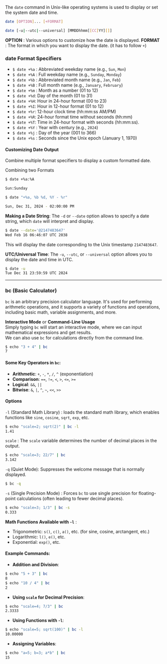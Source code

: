 

The `date` command in Unix-like operating systems is used to display or set the system date and time. 
```bash {frame="none"}
date [OPTION]... [+FORMAT]

date [-u|--utc|--universal] [MMDDhhmm[[CC]YY][]]
```

**OPTION** : Various options to customize how the date is displayed.
**FORMAT** : The format in which you want to display the date. (it has to follow `+`)


### date Format Specifiers

* `$ date +%a` : Abbreviated weekday name (e.g., `Sun`, `Mon`)
* `$ date +%A` : Full weekday name (e.g., `Sunday`, `Monday`)
* `$ date +%b` : Abbreviated month name (e.g., `Jan`, `Feb`)
* `$ date +%B` : Full month name (e.g., `January`, `February`)
* `$ date +%m` : Month as a number (01 to 12)
* `$ date +%d`: Day of the month (01 to 31)
* `$ date +%H`: Hour in 24-hour format (00 to 23)
* `$ date +%I`: Hour in 12-hour format (01 to 12)
* `$ date +%r`: 12-hour clock time (hh:mm:ss AM/PM)
* `$ date +%R`: 24-hour format time without seconds (hh:mm)
* `$ date +%T`: Time in 24-hour format with seconds (hh:mm:ss).
* `$ date +%Y` : Year with century (e.g., `2024`)
* `$ date +%j` : Day of the year (001 to 366)
* `$ date +%s` : Seconds since the Unix epoch (January 1, 1970)


#### Customizing Date Output
Combine multiple format specifiers to display a custom formatted date.

Combining two Formats
```bash {frame="none"}
$ date +%a:%A

Sun:Sunday
```

```bash {frame="none"}
$ date "+%a, %b %d, %Y - %r"

Sun, Dec 31, 2024 - 02:00:00 PM
```


**Making a Date String**: The `-d` or `--date` option allows to specify a date string, which `date` will interpret and display.

```bash {frame="none"}
$ date --date='@2147483647'
Wed Feb 16 06:46:07 UTC 2038
```
This will display the date corresponding to the Unix timestamp `2147483647`.


**UTC/Universal Time**: The `-u`, `--utc`, or `--universal` option allows you to display the date and time in UTC.
```bash {frame="none"}
$ date -u
Tue Dec 31 23:59:59 UTC 2024
```




___

### bc (Basic Calculator)

`bc` is an arbitrary precision calculator language. It's used for performing arithmetic operations, and it supports a variety of functions and operations, including basic math, variable assignments, and more.

**Interactive Mode** or **Command-Line Usage**     
Simply typing `bc` will start an interactive mode, where we can input mathematical expressions and get results.      
We can also use `bc` for calculations directly from the command line.

```bash {frame="none"}
$ echo "3 + 4" | bc
7
```

#### Some Key Operators in `bc`:
- **Arithmetic**: `+`, `-`, `*`, `/`, `^` (exponentiation)
- **Comparison**: `==`, `!=`, `<`, `>`, `<=`, `>=`
- **Logical**: `&&`, `||`
- **Bitwise**: `&`, `|`, `^`, `~`, `<<`, `>>`


#### Options

`-l` (Standard Math Library) : loads the standard math library, which enables functions like `sine`, `cosine`, `sqrt`, `exp`, etc.

```bash {frame="none"}
$ echo "scale=2; sqrt(2)" | bc -l
1.41
```

`scale` :  The `scale` variable determines the number of decimal places in the output.

```bash {frame="none"}
$ echo "scale=3; 22/7" | bc
3.142
```

`-q` (Quiet Mode): Suppresses the welcome message that is normally displayed.

```bash {frame="none"}
$ bc -q
```

`-s` (Single Precision Mode) : Forces `bc` to use single precision for floating-point calculations (often leading to fewer decimal places).

```bash {frame="none"}
$ echo "scale=3; 1/3" | bc -s
0.333
```


**Math Functions Available with `-l`** :
- Trigonometric: `s()`, `c()`, `a()`, etc. (for sine, cosine, arctangent, etc.)
- Logarithmic: `l()`, `e()`, etc.
- Exponential: `exp()`, etc.

#### Example Commands:

- **Addition and Division**:
```bash {frame="none"}
$ echo "5 + 3" | bc
8
$ echo "10 / 4" | bc
2
```

- **Using `scale` for Decimal Precision**:
```bash {frame="none"}
$ echo "scale=4; 7/3" | bc
2.3333
```

- **Using Functions with `-l`**:
```bash {frame="none"}
$ echo "scale=5; sqrt(100)" | bc -l
10.00000
```

- **Assigning Variables**:
```bash {frame="none"}
$ echo "a=5; b=3; a*b" | bc
15
```

